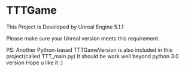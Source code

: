 # TTTGame

This Project is Developed by Unreal Engine 5.1.1

Please make sure your Unreal version meets this requirement.

PS: Another Python-based TTTGameVersion is also included in this project(called TTT_main.py)
It should be work well beyond python 3.0 version
Hope u like it :)
